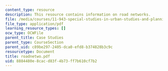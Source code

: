 ```yaml
---
content_type: resource
description: This resource contains information on road networks.
file: /media/courses/11-943-special-studies-in-urban-studies-and-planning-the-cardener-river-corridor-workshop-fall-2001/8884480e8cacd83f4b73ff7b610cf7b2_roadnetwo.pdf
file_type: application/pdf
learning_resource_types: []
ocw_type: OCWFile
parent_title: Case Studies
parent_type: CourseSection
parent_uid: c89be297-2405-dca0-efd8-b374828b3c9c
resourcetype: Document
title: roadnetwo.pdf
uid: 8884480e-8cac-d83f-4b73-ff7b610cf7b2
---
```


